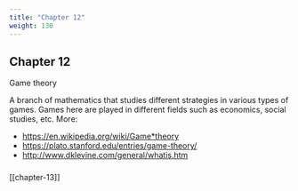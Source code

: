 ```yaml
---
title: "Chapter 12"
weight: 130
---
```


## Chapter 12

Game theory

A branch of mathematics that studies different strategies in various types of games.
Games here are played in different fields such as economics, social studies, etc.
More:
* https://en.wikipedia.org/wiki/Game*theory
* https://plato.stanford.edu/entries/game-theory/
* http://www.dklevine.com/general/whatis.htm

### 

[[chapter-13]]
